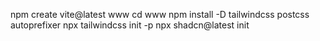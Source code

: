 npm create vite@latest www
cd www
npm install -D tailwindcss postcss autoprefixer
npx tailwindcss init -p
npx shadcn@latest init
